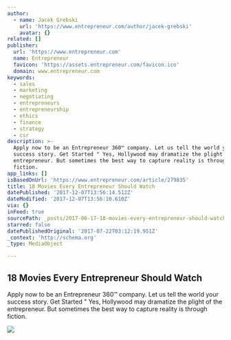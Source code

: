 ```yaml
---
author:
  - name: Jacek Grebski
    url: 'https://www.entrepreneur.com/author/jacek-grebski'
    avatar: {}
related: []
publisher:
  url: 'https://www.entrepreneur.com'
  name: Entrepreneur
  favicon: 'https://assets.entrepreneur.com/favicon.ico'
  domain: www.entrepreneur.com
keywords:
  - sales
  - marketing
  - negotiating
  - entrepreneurs
  - entrepreneurship
  - ethics
  - finance
  - strategy
  - csr
description: >-
  Apply now to be an Entrepreneur 360™ company. Let us tell the world your
  success story. Get Started " Yes, Hollywood may dramatize the plight of the
  entrepreneur. But sometimes the best way to capture reality is through
  fiction.
app_links: []
isBasedOnUrl: 'https://www.entrepreneur.com/article/279835'
title: 18 Movies Every Entrepreneur Should Watch
datePublished: '2017-12-07T13:56:14.512Z'
dateModified: '2017-12-07T13:56:10.610Z'
via: {}
inFeed: true
sourcePath: _posts/2017-06-17-18-movies-every-entrepreneur-should-watch.md
starred: false
datePublishedOriginal: '2017-07-22T03:12:19.951Z'
_context: 'http://schema.org'
_type: MediaObject

---
```

<article style=""><h1>18 Movies Every Entrepreneur Should Watch</h1><p>Apply now to be an Entrepreneur 360™ company. Let us tell the world your success story. Get Started " Yes, Hollywood may dramatize the plight of the entrepreneur. But sometimes the best way to capture reality is through fiction.</p><img src="https://assets.entrepreneur.com/content/3x2/1300/20170215181649-devil-wears-prada-hero.jpeg" /></article>